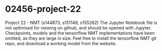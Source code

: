 # 02456-project-22
Project 22 - NMT (s144873, s151149, s155262)
The Jupyter Notebook file is not optimised for viewing on github, and should be opened with Jupyter.
Checkpoints, models and the tensorflow NMT implementations have been omitted, as they are large in size. Feel free to install the tensorflow NMT git repo, and download a working model from the website.
